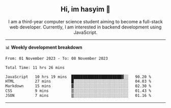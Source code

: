 <h2 align="center"> Hi, im hasyim 👋 </h2>

<p align="center"> I am a third-year computer science student aiming to become a full-stack web developer. Currently, I am interested in backend development using JavaScript. </p>

---

<!--
**hasyimashari/hasyimashari** is a ✨ _special_ ✨ repository because its `README.md` (this file) appears on your GitHub profile.

Here are some ideas to get you started:

- 🔭 I’m currently working on ...
- 🌱 I’m currently learning ...
- 👯 I’m looking to collaborate on ...
- 🤔 I’m looking for help with ...
- 💬 Ask me about ...
- 📫 How to reach me: ...
- 😄 Pronouns: ...
- ⚡ Fun fact: ...
-->

📊 **Weekly development breakdown**

<!--START_SECTION:waka-->

```txt
From: 01 November 2023 - To: 08 November 2023

Total Time: 11 hrs 26 mins

JavaScript   10 hrs 19 mins  ██████████████████████▓░░   90.20 %
HTML         27 mins         █░░░░░░░░░░░░░░░░░░░░░░░░   04.03 %
Markdown     15 mins         ▓░░░░░░░░░░░░░░░░░░░░░░░░   02.30 %
CSS          9 mins          ▒░░░░░░░░░░░░░░░░░░░░░░░░   01.43 %
JSON         7 mins          ▒░░░░░░░░░░░░░░░░░░░░░░░░   01.16 %
```

<!--END_SECTION:waka-->

---
